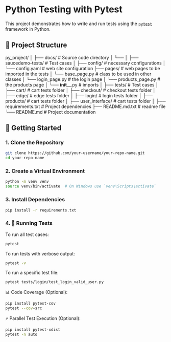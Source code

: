 # Python Testing with Pytest

This project demonstrates how to write and run tests using the [`pytest`](https://docs.pytest.org/) framework in Python.

## 📁 Project Structure

py_project/
│
├── docs/ # Source code directory
│ └── 
│
├── saucedemo-tests/ # Test cases
    │
    ├── config/ # necessary configurations
    │ └── config.yaml # web site configuration
    ├── pages/ # web pages to be imported in the tests 
    │ └── base_page.py # class to be used in other classes
    │ └── login_page.py # the login page
    │ └── products_page.py # the products page
    │ └── __init____.py # imports 
    │
    ├── tests/ # Test cases
    │    ├── cart/ # cart tests folder
    │    ├── checkout/ # checkout tests folder
    │    ├── edge/ # edge tests folder
    │    ├── login/ # login tests folder
    │    ├── products/ # cart tests folder
    │    ├── user_interface/ # cart tests folder
    │
    ├── requirements.txt # Project dependencies
    ├── README.md.txt # readme file
    └── README.md # Project documentation


## 🚀 Getting Started

### 1. Clone the Repository

```bash
git clone https://github.com/your-username/your-repo-name.git
cd your-repo-name
```
### 2. Create a Virtual Environment

```bash
python -m venv venv
source venv/bin/activate  # On Windows use `venv\Scripts\activate`
```

### 3. Install Dependencies

```bash
pip install -r requirements.txt
```

### 4. 🧪 Running Tests

To run all test cases:

```bash
pytest
```

To run tests with verbose output:

```bash
pytest -v
```

To run a specific test file:

```bash
pytest tests/login/test_login_valid_user.py
```


📊 Code Coverage (Optional):

```bash
pip install pytest-cov
pytest --cov=src
```

⚡ Parallel Test Execution (Optional):

```bash
pip install pytest-xdist
pytest -n auto
```